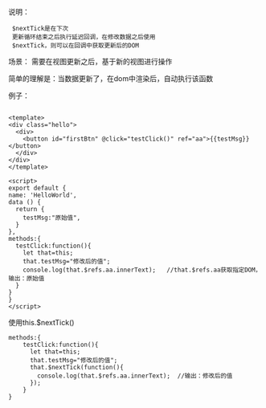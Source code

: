 说明：
 ```
  $nextTick是在下次  
  更新循环结束之后执行延迟回调，在修改数据之后使用  
  $nextTick，则可以在回调中获取更新后的DOM
  ```
  
场景：
  需要在视图更新之后，基于新的视图进行操作
  
  
  简单的理解是：当数据更新了，在dom中渲染后，自动执行该函数
  
  例子：
  ```
  
<template>
  <div class="hello">
    <div>
      <button id="firstBtn" @click="testClick()" ref="aa">{{testMsg}}</button>
    </div>
  </div>
</template>
 
<script>
export default {
  name: 'HelloWorld',
  data () {
    return {
      testMsg:"原始值",
    }
  },
  methods:{
    testClick:function(){
      let that=this;
      that.testMsg="修改后的值";
      console.log(that.$refs.aa.innerText);   //that.$refs.aa获取指定DOM，输出：原始值
    }
  }
}
</script>
```
使用this.$nextTick()
```
methods:{
    testClick:function(){
      let that=this;
      that.testMsg="修改后的值";
      that.$nextTick(function(){
        console.log(that.$refs.aa.innerText);  //输出：修改后的值
      });
    }
}
```
